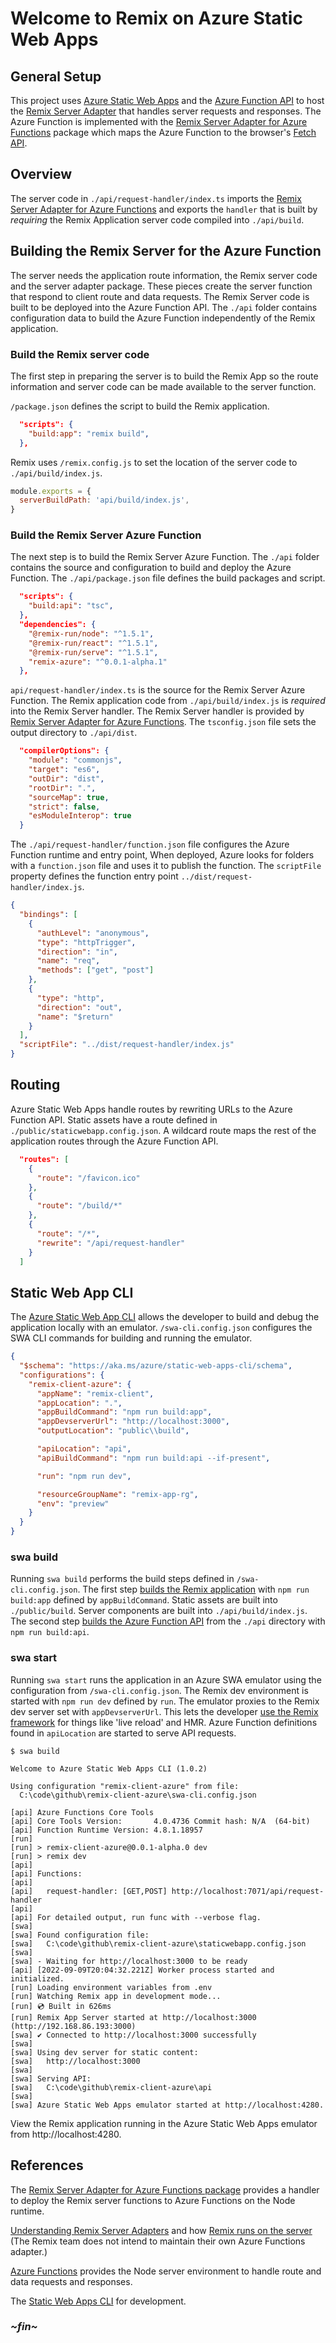 # Welcome to Remix on Azure Static Web Apps

## General Setup

This project uses
[Azure Static Web Apps](https://docs.microsoft.com/en-us/azure/static-web-apps/)
and the
[Azure Function API](https://docs.microsoft.com/en-us/azure/static-web-apps/apis-functions)
to host the
[Remix Server Adapter](https://remix.run/docs/en/v1/other-api/adapter) that
handles server requests and responses. The Azure Function is implemented with
the
[Remix Server Adapter for Azure Functions](https://www.npmjs.com/package/remix-azure)
package which maps the Azure Function to the browser's
[Fetch API](https://developer.mozilla.org/en-US/docs/Web/API/Fetch_API).

## Overview

The server code in `./api/request-handler/index.ts` imports the
[Remix Server Adapter for Azure Functions](https://www.npmjs.com/package/remix-azure)
and exports the `handler` that is built by _requiring_ the Remix Application
server code compiled into `./api/build`.

## Building the Remix Server for the Azure Function

The server needs the application route information, the Remix server code and
the server adapter package. These pieces create the server function that respond
to client route and data requests. The Remix Server code is built to be deployed
into the Azure Function API. The `./api` folder contains configuration data to
build the Azure Function independently of the Remix application.

### Build the Remix server code

The first step in preparing the server is to build the Remix App so the route
information and server code can be made available to the server function.

`/package.json` defines the script to build the Remix application.

```json
  "scripts": {
    "build:app": "remix build",
  },
```

Remix uses `/remix.config.js` to set the location of the server code to
`./api/build/index.js`.

```js
module.exports = {
  serverBuildPath: 'api/build/index.js',
}
```

### Build the Remix Server Azure Function

The next step is to build the Remix Server Azure Function. The `./api` folder
contains the source and configuration to build and deploy the Azure Function.
The `./api/package.json` file defines the build packages and script.

```json
  "scripts": {
    "build:api": "tsc",
  },
  "dependencies": {
    "@remix-run/node": "^1.5.1",
    "@remix-run/react": "^1.5.1",
    "@remix-run/serve": "^1.5.1",
    "remix-azure": "^0.0.1-alpha.1"
  },
```

`api/request-handler/index.ts` is the source for the Remix Server Azure
Function. The Remix application code from `./api/build/index.js` is _required_
into the Remix Server handler. The Remix Server handler is provided by
[Remix Server Adapter for Azure Functions](https://www.npmjs.com/package/remix-azure).
The `tsconfig.json` file sets the output directory to `./api/dist`.

```json
  "compilerOptions": {
    "module": "commonjs",
    "target": "es6",
    "outDir": "dist",
    "rootDir": ".",
    "sourceMap": true,
    "strict": false,
    "esModuleInterop": true
  }

```

The `./api/request-handler/function.json` file configures the Azure Function
runtime and entry point, When deployed, Azure looks for folders with a
`function.json` file and uses it to publish the function. The `scriptFile`
property defines the function entry point `../dist/request-handler/index.js`.

```json
{
  "bindings": [
    {
      "authLevel": "anonymous",
      "type": "httpTrigger",
      "direction": "in",
      "name": "req",
      "methods": ["get", "post"]
    },
    {
      "type": "http",
      "direction": "out",
      "name": "$return"
    }
  ],
  "scriptFile": "../dist/request-handler/index.js"
}
```

## Routing

Azure Static Web Apps handle routes by rewriting URLs to the Azure Function API.
Static assets have a route defined in `./public/staticwebapp.config.json`. A
wildcard route maps the rest of the application routes through the Azure
Function API.

```json
  "routes": [
    {
      "route": "/favicon.ico"
    },
    {
      "route": "/build/*"
    },
    {
      "route": "/*",
      "rewrite": "/api/request-handler"
    }
  ]
```

## Static Web App CLI

The [Azure Static Web App CLI](https://azure.github.io/static-web-apps-cli/)
allows the developer to build and debug the application locally with an
emulator. `/swa-cli.config.json` configures the SWA CLI commands for building
and running the emulator.

```json
{
  "$schema": "https://aka.ms/azure/static-web-apps-cli/schema",
  "configurations": {
    "remix-client-azure": {
      "appName": "remix-client",
      "appLocation": ".",
      "appBuildCommand": "npm run build:app",
      "appDevserverUrl": "http://localhost:3000",
      "outputLocation": "public\\build",

      "apiLocation": "api",
      "apiBuildCommand": "npm run build:api --if-present",

      "run": "npm run dev",

      "resourceGroupName": "remix-app-rg",
      "env": "preview"
    }
  }
}
```

### swa build

Running `swa build` performs the build steps defined in `/swa-cli.config.json`.
The first step [builds the Remix application](#build-the-remix-server-code) with
`npm run build:app` defined by `appBuildCommand`. Static assets are built into
`./public/build`. Server components are built into `./api/build/index.js`. The
second step
[builds the Azure Function API](#build-the-remix-server-azure-function) from the
`./api` directory with `npm run build:api`.

### swa start

Running `swa start` runs the application in an Azure SWA emulator using the
configuration from `/swa-cli.config.json`. The Remix dev environment is started
with `npm run dev` defined by `run`. The emulator proxies to the Remix dev
server set with `appDevserverUrl`. This lets the developer
[use the Remix framework](https://azure.github.io/static-web-apps-cli/docs/cli/swa-start#serve-from-a-dev-server)
for things like 'live reload' and HMR. Azure Function definitions found in
`apiLocation` are started to serve API requests.

```console
$ swa build

Welcome to Azure Static Web Apps CLI (1.0.2)

Using configuration "remix-client-azure" from file:
  C:\code\github\remix-client-azure\swa-cli.config.json

[api] Azure Functions Core Tools
[api] Core Tools Version:       4.0.4736 Commit hash: N/A  (64-bit)
[api] Function Runtime Version: 4.8.1.18957
[run]
[run] > remix-client-azure@0.0.1-alpha.0 dev
[run] > remix dev
[api]
[api] Functions:
[api]
[api]   request-handler: [GET,POST] http://localhost:7071/api/request-handler
[api]
[api] For detailed output, run func with --verbose flag.
[swa]
[swa] Found configuration file:
[swa]   C:\code\github\remix-client-azure\staticwebapp.config.json
[swa]
[swa] - Waiting for http://localhost:3000 to be ready
[api] [2022-09-09T20:04:32.221Z] Worker process started and initialized.
[run] Loading environment variables from .env
[run] Watching Remix app in development mode...
[run] 💿 Built in 626ms
[run] Remix App Server started at http://localhost:3000 (http://192.168.86.193:3000)
[swa] ✔ Connected to http://localhost:3000 successfully
[swa]
[swa] Using dev server for static content:
[swa]   http://localhost:3000
[swa]
[swa] Serving API:
[swa]   C:\code\github\remix-client-azure\api
[swa]
[swa] Azure Static Web Apps emulator started at http://localhost:4280.
```

View the Remix application running in the Azure Static Web Apps emulator from
http://localhost:4280.

## References

The
[Remix Server Adapter for Azure Functions package](https://www.npmjs.com/package/remix-azure)
provides a handler to deploy the Remix server functions to Azure Functions on
the Node runtime.

[Understanding Remix Server Adapters](https://remix.run/docs/en/v1/other-api/adapter)
and how
[Remix runs on the server](https://remix.run/docs/en/v1/pages/technical-explanation#http-handler-and-adapters)
(The Remix team does not intend to maintain their own Azure Functions adapter.)

[Azure Functions](https://docs.microsoft.com/en-us/azure/azure-functions/functions-reference-node)
provides the Node server environment to handle route and data requests and
responses.

The [Static Web Apps CLI](https://azure.github.io/static-web-apps-cli/) for
development.

### _\~fin\~_
